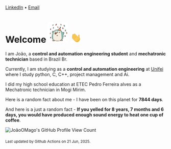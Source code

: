 [LinkedIn](https://www.linkedin.com/in/joão-pedro-gozzoli-b95641301/) &bull;
[Email](joaopedrogozzoli@gmail.com)

# Welcome <img src="happy.gif" height="64px" /> <img src="wave.gif" height="32px" />

I am João, a  **control and automation engineering student** and **mechatronic technician** based in Brazil Br.

Currently, I am studying as a **control and automation engineering** at [Unifei](https://unifei.edu.br) where I study python, C, C++, project management and Ai.

I did my high school education at ETEC Pedro Ferreira alves as a Mechatronic technician in Mogi Mirim.

Here is a random fact about me - I have been on this planet for **7844 days**.

And here is a just a random fact -  **If you yelled for 8 years, 7 months and 6 days, you would have produced enough sound energy to heat one cup of coffee**.

![JoãoOMago's GitHub Profile View Count](https://komarev.com/ghpvc/?username=JoaoOMago)

<sub>Last updated by Github Actions on 21 Jun, 2025.</sub>
